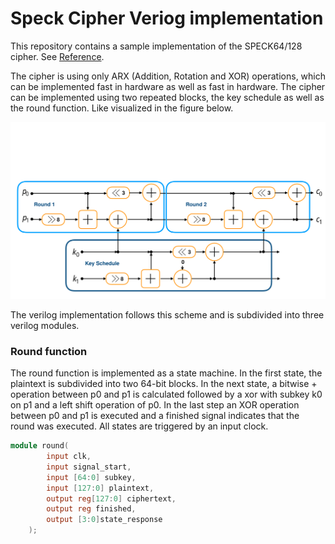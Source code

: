 # Speck Cipher Veriog implementation

This repository contains a sample implementation of the SPECK64/128 cipher. 
See [Reference](https://csrc.nist.gov/csrc/media/events/lightweight-cryptography-workshop-2015/documents/papers/session1-shors-paper.pdf).

The cipher is using only ARX (Addition, Rotation and XOR) operations, which can be implemented fast in hardware as well as fast in hardware. 
The cipher can be implemented using two repeated blocks, the key schedule as well as the round function.
Like visualized in the figure below.

![Structure](documentation/figures/SPECKStructure.svg)

The verilog implementation follows this scheme and is subdivided into three verilog modules. 

### Round function

The round function is implemented as a state machine. 
In the first state, the plaintext is subdivided into two 64-bit blocks. 
In the next state, a bitwise + operation between p0 and p1 is calculated followed by a xor with subkey k0 on p1 
and a left shift operation of p0. In the last step an XOR operation between p0 and p1 is executed and 
a finished signal indicates that the round was executed. All states are triggered by an input clock.

```verilog
module round(
		input clk,
		input signal_start,
		input [64:0] subkey,
		input [127:0] plaintext,
		output reg[127:0] ciphertext,
		output reg finished,
		output [3:0]state_response
    );
```

